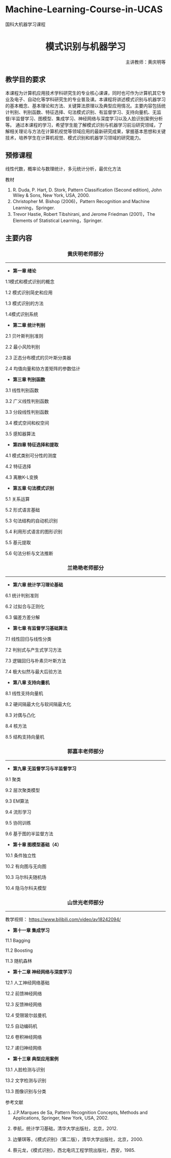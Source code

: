 # Machine-Learning-Course-in-UCAS
国科大机器学习课程

<h1 align="center">模式识别与机器学习</h1>

<p align="right">主讲教师：黄庆明等</p>

## 教学目的要求
本课程为计算机应用技术学科研究生的专业核心课课，同时也可作为计算机其它专业及电子、自动化等学科研究生的专业普及课。本课程将讲述模式识别与机器学习的基本概念、基本理论和方法、关键算法原理以及典型应用情况。主要内容包括统计判别、判别函数、特征选择、句法模式识别、有监督学习、支持向量机、无监督/半监督学习、图模型、集成学习、神经网络与深度学习以及人脸识别案例分析等。
通过本课程的学习，希望学生能了解模式识别与机器学习前沿研究领域，了解相关理论与方法在计算机视觉等领域应用的最新研究成果，掌握基本思想和关键技术，培养学生在计算机视觉、模式识别和机器学习领域的研究能力。

## 预修课程
线性代数，概率论与数理统计，多元统计分析，最优化方法

教材
1. R. Duda, P. Hart, D. Stork, Pattern Classification (Second edition), John Wiley & Sons, New York, USA, 2000.
2. Christopher M. Bishop (2006)，Pattern Recognition and Machine Learning，Springer.
3. Trevor Hastie, Robert Tibshirani, and Jerome Friedman (2001)，The Elements of Statistical Learning，Springer.

## 主要内容

<h3 align="center">黄庆明老师部分</h3>

---

- **第一章 绪论**

1.1模式和模式识别的概念

1.2 模式识别简史和应用

1.3 模式识别的方法

1.4模式识别系统


- **第二章 统计判别**

2.1 贝叶斯判别准则

2.2 最小风险判别

2.3 正态分布模式的贝叶斯分类器

2.4 均值向量和协方差矩阵的参数估计


- **第三章 判别函数**

3.1 线性判别函数

3.2 广义线性判别函数

3.3 分段线性判别函数

3.4 模式空间和权空间

3.5 感知器算法


- **第四章 特征选择和提取**

4.1 模式类别可分性的测度

4.2 特征选择

4.3 离散K-L变换


- **第五章 句法模式识别**

5.1 关系运算

5.2 形式语言基础

5.3 句法结构的自动机识别

5.4 利用形式语言的图形识别

5.5 基元提取

5.6 句法分析与文法推断

<h3 align="center">兰艳艳老师部分</h3>

---

- **第六章 统计学习理论基础**

6.1 统计判别准则

6.2 过拟合与正则化

6.3 偏差方差分解


- **第七章 有监督学习基础算法**

7.1 线性回归与线性分类

7.2 判别式与产生式学习方法

7.3 逻辑回归与朴素贝叶斯方法

7.4 极大似然与最大后验方法


- **第八章 支持向量机**

8.1 线性支持向量机

8.2 硬间隔最大化与软间隔最大化

8.3 对偶与凸化

8.4 核方法

8.5 结构支持向量机

<h3 align="center">郭嘉丰老师部分</h3>

---

- **第九章 无监督学习与半监督学习**

9.1 聚类

9.2 层次聚类模型

9.3 EM算法

9.4 流形学习

9.5 协同训练

9.6 基于图的半监督方法

- **第十章 图模型基础（4）**

10.1 条件独立性

10.2 有向图与无向图

10.3 马尔科夫随机场

10.4 隐马尔科夫模型

<h3 align="center">山世光老师部分</h3>

---

教学视频： https://www.bilibili.com/video/av18242094/

- **第十一章 集成学习**

11.1 Bagging

11.2 Boosting

11.3 随机森林


- **第十二章 神经网络与深度学习**

12.1 人工神经网络基础

12.2 前馈神经网络

12.3 反馈神经网络

12.4 受限玻尔兹曼机

12.5 自动编码机

12.6 卷积神经网络

12.7 递归神经网络


- **第十三章 典型应用案例**

13.1 人脸检测与识别

13.2 文字检测与识别

13.3 图像识别与分类


参考文献

1. J.P.Marques de Sa, Pattern Recognition Concepts, Methods and Applications, Springer, New York, USA, 2002.

2. 李航，统计学习基础，清华大学出版社，北京，2012.

3. 边肇琪等，《模式识别》（第二版），清华大学出版社，北京，2000.

4. 蔡元龙，《模式识别》，西北电讯工程学院出版社，西安，1985. 

